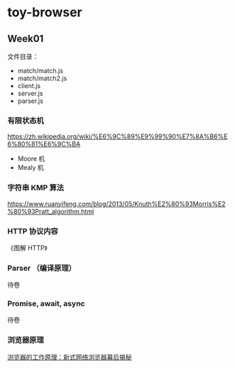 # toy-browser

## Week01

文件目录：

- match/match.js
- match/match2.js
- client.js
- server.js
- parser.js

### 有限状态机

https://zh.wikipedia.org/wiki/%E6%9C%89%E9%99%90%E7%8A%B6%E6%80%81%E6%9C%BA

- Moore 机
- Mealy 机

### 字符串 KMP 算法

https://www.ruanyifeng.com/blog/2013/05/Knuth%E2%80%93Morris%E2%80%93Pratt_algorithm.html


### HTTP 协议内容

《图解 HTTP》

### Parser （编译原理）

待卷

### Promise, await, async

待卷

### 浏览器原理

[浏览器的工作原理：新式网络浏览器幕后揭秘](https://www.html5rocks.com/zh/tutorials/internals/howbrowserswork/)


